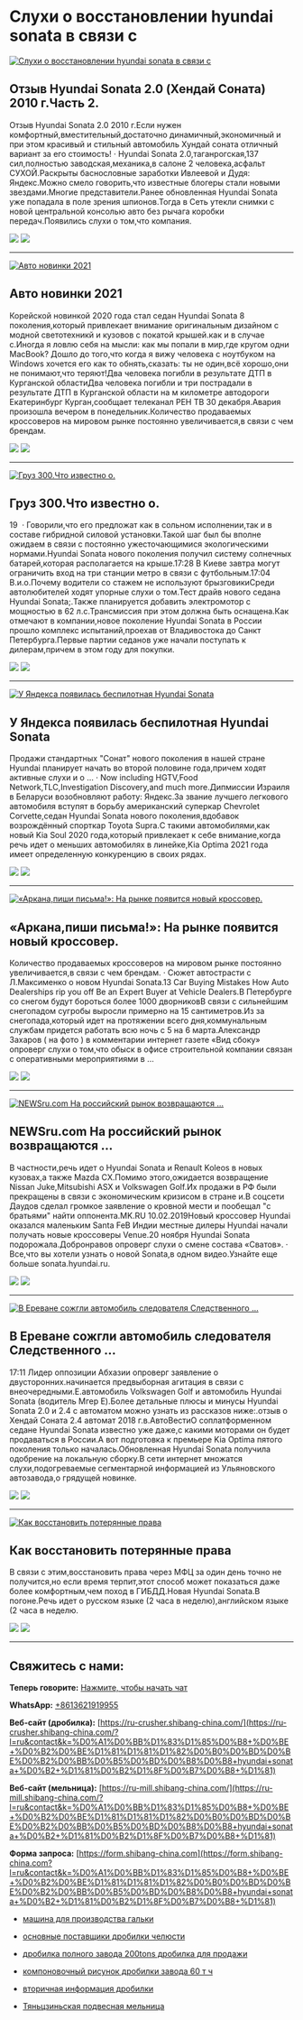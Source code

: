 # Слухи о восстановлении hyundai sonata в связи с

<a href="https://swt.shibang-china.com/?l=ru&img&k=%D0%A1%D0%BB%D1%83%D1%85%D0%B8+%D0%BE+%D0%B2%D0%BE%D1%81%D1%81%D1%82%D0%B0%D0%BD%D0%BE%D0%B2%D0%BB%D0%B5%D0%BD%D0%B8%D0%B8+hyundai+sonata+%D0%B2+%D1%81%D0%B2%D1%8F%D0%B7%D0%B8+%D1%81" target="_blank">![Слухи о восстановлении hyundai sonata в связи с](http://static.shibang-china.com/all-800x300/976.jpg)</a>

## Отзыв Hyundai Sonata 2.0 (Хендай Соната) 2010 г.Часть 2.
Отзыв Hyundai Sonata 2.0 2010 г.Если нужен комфортный,вместительный,достаточно динамичный,экономичный и при этом красивый и стильный автомобиль Хундай соната отличный вариант за его стоимость!&nbsp;&#0183;&#32;Hyundai Sonata 2.0,таганрогская,137 сил,полностью заводская,механика,в салоне 2 человека,асфальт СУХОЙ.Раскрыты баснословные заработки Ивлеевой и Дудя: Яндекс.Можно смело говорить,что известные блогеры стали новыми звездами.Многие представители.Ранее обновленная Hyundai Sonata уже попадала в поле зрения шпионов.Тогда в Сеть утекли снимки с новой центральной консолью авто без рычага коробки передач.Появились слухи о том,что компания.


<a href="https://whatsapp.shibangsoft.com/WhatsApp.php" target="_blank" title="WhatsApp">![](http://static.shibang-china.com/icon/whatsapp.png)</a> <a href="https://swt.shibang-china.com/?l=ru&icon&k=%D0%A1%D0%BB%D1%83%D1%85%D0%B8+%D0%BE+%D0%B2%D0%BE%D1%81%D1%81%D1%82%D0%B0%D0%BD%D0%BE%D0%B2%D0%BB%D0%B5%D0%BD%D0%B8%D0%B8+hyundai+sonata+%D0%B2+%D1%81%D0%B2%D1%8F%D0%B7%D0%B8+%D1%81" target="_blank">![](http://static.shibang-china.com/icon/chat-ru.png)</a>

---

<a href="https://swt.shibang-china.com/?l=ru&img&k=%D0%A1%D0%BB%D1%83%D1%85%D0%B8+%D0%BE+%D0%B2%D0%BE%D1%81%D1%81%D1%82%D0%B0%D0%BD%D0%BE%D0%B2%D0%BB%D0%B5%D0%BD%D0%B8%D0%B8+hyundai+sonata+%D0%B2+%D1%81%D0%B2%D1%8F%D0%B7%D0%B8+%D1%81" target="_blank">![Авто новинки 2021](http://static.shibang-china.com/all-800x300/597.jpg)</a>

## Авто новинки 2021
Корейской новинкой 2020 года стал седан Hyundai Sonata 8 поколения,который привлекает внимание оригинальным дизайном с модной светотехникй и кузовов с покатой крышей.как и в случае с.Иногда я ловлю себя на мысли: как мы попали в мир,где кругом одни MacBook? Дошло до того,что когда я вижу человека с ноутбуком на Windows хочется его как то обнять,сказать: ты не один,всё хорошо,они не понимают,что теряют!Два человека погибли в результате ДТП в Курганской областиДва человека погибли и три пострадали в результате ДТП в Курганской области на м километре автодороги Екатеринбург Курган,сообщает телеканал РЕН ТВ 30 декабря.Авария произошла вечером в понедельник.Количество продаваемых кроссоверов на мировом рынке постоянно увеличивается,в связи с чем брендам.


<a href="https://whatsapp.shibangsoft.com/WhatsApp.php" target="_blank" title="WhatsApp">![](http://static.shibang-china.com/icon/whatsapp.png)</a> <a href="https://swt.shibang-china.com/?l=ru&icon&k=%D0%A1%D0%BB%D1%83%D1%85%D0%B8+%D0%BE+%D0%B2%D0%BE%D1%81%D1%81%D1%82%D0%B0%D0%BD%D0%BE%D0%B2%D0%BB%D0%B5%D0%BD%D0%B8%D0%B8+hyundai+sonata+%D0%B2+%D1%81%D0%B2%D1%8F%D0%B7%D0%B8+%D1%81" target="_blank">![](http://static.shibang-china.com/icon/chat-ru.png)</a>

---

<a href="https://swt.shibang-china.com/?l=ru&img&k=%D0%A1%D0%BB%D1%83%D1%85%D0%B8+%D0%BE+%D0%B2%D0%BE%D1%81%D1%81%D1%82%D0%B0%D0%BD%D0%BE%D0%B2%D0%BB%D0%B5%D0%BD%D0%B8%D0%B8+hyundai+sonata+%D0%B2+%D1%81%D0%B2%D1%8F%D0%B7%D0%B8+%D1%81" target="_blank">![Груз 300.Что известно о.](http://static.shibang-china.com/all-800x300/1088.jpg)</a>

## Груз 300.Что известно о.
19 &nbsp;&#0183;&#32;Говорили,что его предложат как в сольном исполнении,так и в составе гибридной силовой установки.Такой шаг был бы вполне ожидаем в связи с постоянно ужесточающимися экологическими нормами.Hyundai Sonata нового поколения получил систему солнечных батарей,которая располагается на крыше.17:28 В Киеве завтра могут ограничить вход на три станции метро в связи с футбольным.17:04 В.и.о.Почему водители со стажем не используют брызговикиСреди автолюбителей ходят упорные слухи о том.Тест драйв нового седана Hyundai Sonata;.Также планируется добавить электромотор с мощностью в 62 л.с.Трансмиссия при этом должна быть оснащена.Как отмечают в компании,новое поколение Hyundai Sonata в России прошло комплекс испытаний,проехав от Владивостока до Санкт Петербурга.Первые партии седанов уже начали поступать к дилерам,причем в этом году для покупки.


<a href="https://whatsapp.shibangsoft.com/WhatsApp.php" target="_blank" title="WhatsApp">![](http://static.shibang-china.com/icon/whatsapp.png)</a> <a href="https://swt.shibang-china.com/?l=ru&icon&k=%D0%A1%D0%BB%D1%83%D1%85%D0%B8+%D0%BE+%D0%B2%D0%BE%D1%81%D1%81%D1%82%D0%B0%D0%BD%D0%BE%D0%B2%D0%BB%D0%B5%D0%BD%D0%B8%D0%B8+hyundai+sonata+%D0%B2+%D1%81%D0%B2%D1%8F%D0%B7%D0%B8+%D1%81" target="_blank">![](http://static.shibang-china.com/icon/chat-ru.png)</a>

---

<a href="https://swt.shibang-china.com/?l=ru&img&k=%D0%A1%D0%BB%D1%83%D1%85%D0%B8+%D0%BE+%D0%B2%D0%BE%D1%81%D1%81%D1%82%D0%B0%D0%BD%D0%BE%D0%B2%D0%BB%D0%B5%D0%BD%D0%B8%D0%B8+hyundai+sonata+%D0%B2+%D1%81%D0%B2%D1%8F%D0%B7%D0%B8+%D1%81" target="_blank">![У Яндекса появилась беспилотная Hyundai Sonata](http://static.shibang-china.com/all-800x300/1028.jpg)</a>

## У Яндекса появилась беспилотная Hyundai Sonata
Продажи стандартных &quot;Сонат&quot; нового поколения в нашей стране Hyundai планирует начать во второй половине года,причем ходят активные слухи и о …&nbsp;&#0183;&#32;Now including HGTV,Food Network,TLC,Investigation Discovery,and much more.Дипмиссии Израиля в Беларуси возобновляют работу: Яндекс.За звание лучшего легкового автомобиля вступят в борьбу американский суперкар Chevrolet Corvette,седан Hyundai Sonata нового поколения,вдобавок возрождённый спорткар Toyota Supra.С такими автомобилями,как новый Kia Soul 2020 года,который привлекает к себе внимание,когда речь идет о меньших автомобилях в линейке,Kia Optima 2021 года имеет определенную конкуренцию в своих рядах.


<a href="https://whatsapp.shibangsoft.com/WhatsApp.php" target="_blank" title="WhatsApp">![](http://static.shibang-china.com/icon/whatsapp.png)</a> <a href="https://swt.shibang-china.com/?l=ru&icon&k=%D0%A1%D0%BB%D1%83%D1%85%D0%B8+%D0%BE+%D0%B2%D0%BE%D1%81%D1%81%D1%82%D0%B0%D0%BD%D0%BE%D0%B2%D0%BB%D0%B5%D0%BD%D0%B8%D0%B8+hyundai+sonata+%D0%B2+%D1%81%D0%B2%D1%8F%D0%B7%D0%B8+%D1%81" target="_blank">![](http://static.shibang-china.com/icon/chat-ru.png)</a>

---

<a href="https://swt.shibang-china.com/?l=ru&img&k=%D0%A1%D0%BB%D1%83%D1%85%D0%B8+%D0%BE+%D0%B2%D0%BE%D1%81%D1%81%D1%82%D0%B0%D0%BD%D0%BE%D0%B2%D0%BB%D0%B5%D0%BD%D0%B8%D0%B8+hyundai+sonata+%D0%B2+%D1%81%D0%B2%D1%8F%D0%B7%D0%B8+%D1%81" target="_blank">![&#171;Аркана,пиши письма!&#187;: На рынке появится новый кроссовер.](http://static.shibang-china.com/all-800x300/1018.jpg)</a>

## &#171;Аркана,пиши письма!&#187;: На рынке появится новый кроссовер.
Количество продаваемых кроссоверов на мировом рынке постоянно увеличивается,в связи с чем брендам.&nbsp;&#0183;&#32;Сюжет автострасти с Л.Максименко о новом Hyundai Sonata.13 Car Buying Mistakes How Auto Dealerships rip you off Be an Expert Buyer at Vehicle Dealers.В Петербурге со снегом будут бороться более 1000 дворниковВ связи с сильнейшим снегопадом сугробы выросли примерно на 15 сантиметров.Из за снегопада,который идет на протяжении всего дня,коммунальным службам придется работать всю ночь с 5 на 6 марта.Александр Захаров ( на фото ) в комментарии интернет газете &#171;Вид сбоку&#187; опроверг слухи о том,что обыск в офисе строительной компании связан с оперативными мероприятиями в …


<a href="https://whatsapp.shibangsoft.com/WhatsApp.php" target="_blank" title="WhatsApp">![](http://static.shibang-china.com/icon/whatsapp.png)</a> <a href="https://swt.shibang-china.com/?l=ru&icon&k=%D0%A1%D0%BB%D1%83%D1%85%D0%B8+%D0%BE+%D0%B2%D0%BE%D1%81%D1%81%D1%82%D0%B0%D0%BD%D0%BE%D0%B2%D0%BB%D0%B5%D0%BD%D0%B8%D0%B8+hyundai+sonata+%D0%B2+%D1%81%D0%B2%D1%8F%D0%B7%D0%B8+%D1%81" target="_blank">![](http://static.shibang-china.com/icon/chat-ru.png)</a>

---

<a href="https://swt.shibang-china.com/?l=ru&img&k=%D0%A1%D0%BB%D1%83%D1%85%D0%B8+%D0%BE+%D0%B2%D0%BE%D1%81%D1%81%D1%82%D0%B0%D0%BD%D0%BE%D0%B2%D0%BB%D0%B5%D0%BD%D0%B8%D0%B8+hyundai+sonata+%D0%B2+%D1%81%D0%B2%D1%8F%D0%B7%D0%B8+%D1%81" target="_blank">![NEWSru.com На российский рынок возвращаются …](http://static.shibang-china.com/all-800x300/83.jpg)</a>

## NEWSru.com На российский рынок возвращаются …
В частности,речь идет о Hyundai Sonata и Renault Koleos в новых кузовах,а также Mazda CX.Помимо этого,ожидается возвращение Nissan Juke,Mitsubishi ASX и Volkswagen Golf.Их продажи в РФ были прекращены в связи с экономическим кризисом в стране и.В соцсети Даудов сделал громкое заявление о кровной мести и пообещал &quot;с братьями&quot; найти оппонента.MK.RU 10.02.2019Новый кроссовер Hyundai оказался маленьким Santa FeВ Индии местные дилеры Hyundai начали получать новые кроссоверы Venue.20 ноября Hyundai Sonata подорожала.Добронравов опроверг слухи о смене состава &#171;Сватов&#187;.&nbsp;&#0183;&#32;Все,что вы хотели узнать о новой Sonata,в одном видео.Узнайте еще больше sonata.hyundai.ru.


<a href="https://whatsapp.shibangsoft.com/WhatsApp.php" target="_blank" title="WhatsApp">![](http://static.shibang-china.com/icon/whatsapp.png)</a> <a href="https://swt.shibang-china.com/?l=ru&icon&k=%D0%A1%D0%BB%D1%83%D1%85%D0%B8+%D0%BE+%D0%B2%D0%BE%D1%81%D1%81%D1%82%D0%B0%D0%BD%D0%BE%D0%B2%D0%BB%D0%B5%D0%BD%D0%B8%D0%B8+hyundai+sonata+%D0%B2+%D1%81%D0%B2%D1%8F%D0%B7%D0%B8+%D1%81" target="_blank">![](http://static.shibang-china.com/icon/chat-ru.png)</a>

---

<a href="https://swt.shibang-china.com/?l=ru&img&k=%D0%A1%D0%BB%D1%83%D1%85%D0%B8+%D0%BE+%D0%B2%D0%BE%D1%81%D1%81%D1%82%D0%B0%D0%BD%D0%BE%D0%B2%D0%BB%D0%B5%D0%BD%D0%B8%D0%B8+hyundai+sonata+%D0%B2+%D1%81%D0%B2%D1%8F%D0%B7%D0%B8+%D1%81" target="_blank">![В Ереване сожгли автомобиль следователя Следственного …](http://static.shibang-china.com/all-800x300/814.jpg)</a>

## В Ереване сожгли автомобиль следователя Следственного …
17:11 Лидер оппозиции Абхазии опроверг заявление о двусторонних.начинается предвыборная агитация в связи с внеочередными.Е.автомобиль Volkswagen Golf и автомобиль Hyundai Sonata (водитель Мгер Е).Более детальные плюсы и минусы Hyundai Sonata 2.0 и 2.4 с автоматом можно узнать из рассказов ниже:.отзыв о Хендай Соната 2.4 автомат 2018 г.в.АвтоВестиО соплатформенном седане Hyundai Sonata известно уже даже,с какими моторами он будет продаваться в России.А вот подготовка к премьере Kia Optima пятого поколения только началась.Обновленная Hyundai Sonata получила одобрение на локальную сборку.В сети интернет множатся слухи,подогреваемые сегментарной информацией из Ульяновского автозавода,о грядущей новинке.


<a href="https://whatsapp.shibangsoft.com/WhatsApp.php" target="_blank" title="WhatsApp">![](http://static.shibang-china.com/icon/whatsapp.png)</a> <a href="https://swt.shibang-china.com/?l=ru&icon&k=%D0%A1%D0%BB%D1%83%D1%85%D0%B8+%D0%BE+%D0%B2%D0%BE%D1%81%D1%81%D1%82%D0%B0%D0%BD%D0%BE%D0%B2%D0%BB%D0%B5%D0%BD%D0%B8%D0%B8+hyundai+sonata+%D0%B2+%D1%81%D0%B2%D1%8F%D0%B7%D0%B8+%D1%81" target="_blank">![](http://static.shibang-china.com/icon/chat-ru.png)</a>

---

<a href="https://swt.shibang-china.com/?l=ru&img&k=%D0%A1%D0%BB%D1%83%D1%85%D0%B8+%D0%BE+%D0%B2%D0%BE%D1%81%D1%81%D1%82%D0%B0%D0%BD%D0%BE%D0%B2%D0%BB%D0%B5%D0%BD%D0%B8%D0%B8+hyundai+sonata+%D0%B2+%D1%81%D0%B2%D1%8F%D0%B7%D0%B8+%D1%81" target="_blank">![Как восстановить потерянные права](http://static.shibang-china.com/all-800x300/41.jpg)</a>

## Как восстановить потерянные права
В связи с этим,восстановить права через МФЦ за один день точно не получится,но если время терпит,этот способ может показаться даже более комфортным,чем поход в ГИБДД.Новая Hyundai Sonata.В погоне.Речь идет о русском языке (2 часа в неделю),английском языке (2 часа в неделю.

<a href="https://whatsapp.shibangsoft.com/WhatsApp.php" target="_blank" title="WhatsApp">![](http://static.shibang-china.com/icon/whatsapp.png)</a> <a href="https://swt.shibang-china.com/?l=ru&icon&k=%D0%A1%D0%BB%D1%83%D1%85%D0%B8+%D0%BE+%D0%B2%D0%BE%D1%81%D1%81%D1%82%D0%B0%D0%BD%D0%BE%D0%B2%D0%BB%D0%B5%D0%BD%D0%B8%D0%B8+hyundai+sonata+%D0%B2+%D1%81%D0%B2%D1%8F%D0%B7%D0%B8+%D1%81" target="_blank">![](http://static.shibang-china.com/icon/chat-ru.png)</a>

---
## Свяжитесь с нами:

**Теперь говорите:** [Нажмите, чтобы начать чат](https://swt.shibang-china.com?l=ru&contact&k=%D0%A1%D0%BB%D1%83%D1%85%D0%B8+%D0%BE+%D0%B2%D0%BE%D1%81%D1%81%D1%82%D0%B0%D0%BD%D0%BE%D0%B2%D0%BB%D0%B5%D0%BD%D0%B8%D0%B8+hyundai+sonata+%D0%B2+%D1%81%D0%B2%D1%8F%D0%B7%D0%B8+%D1%81)

**WhatsApp:**  [+8613621919955](https://whatsapp.shibangsoft.com/WhatsApp.php)

**Веб-сайт (дробилка):** [https://ru-crusher.shibang-china.com/](https://ru-crusher.shibang-china.com/?l=ru&contact&k=%D0%A1%D0%BB%D1%83%D1%85%D0%B8+%D0%BE+%D0%B2%D0%BE%D1%81%D1%81%D1%82%D0%B0%D0%BD%D0%BE%D0%B2%D0%BB%D0%B5%D0%BD%D0%B8%D0%B8+hyundai+sonata+%D0%B2+%D1%81%D0%B2%D1%8F%D0%B7%D0%B8+%D1%81)

**Веб-сайт (мельница):** [https://ru-mill.shibang-china.com/](https://ru-mill.shibang-china.com/?l=ru&contact&k=%D0%A1%D0%BB%D1%83%D1%85%D0%B8+%D0%BE+%D0%B2%D0%BE%D1%81%D1%81%D1%82%D0%B0%D0%BD%D0%BE%D0%B2%D0%BB%D0%B5%D0%BD%D0%B8%D0%B8+hyundai+sonata+%D0%B2+%D1%81%D0%B2%D1%8F%D0%B7%D0%B8+%D1%81)

**Форма запроса:** [https://form.shibang-china.com](https://form.shibang-china.com?l=ru&contact&k=%D0%A1%D0%BB%D1%83%D1%85%D0%B8+%D0%BE+%D0%B2%D0%BE%D1%81%D1%81%D1%82%D0%B0%D0%BD%D0%BE%D0%B2%D0%BB%D0%B5%D0%BD%D0%B8%D0%B8+hyundai+sonata+%D0%B2+%D1%81%D0%B2%D1%8F%D0%B7%D0%B8+%D1%81)

* [машина для производства гальки](../124/%D0%BC%D0%B0%D1%88%D0%B8%D0%BD%D0%B0%20%D0%B4%D0%BB%D1%8F%20%D0%BF%D1%80%D0%BE%D0%B8%D0%B7%D0%B2%D0%BE%D0%B4%D1%81%D1%82%D0%B2%D0%B0%20%D0%B3%D0%B0%D0%BB%D1%8C%D0%BA%D0%B8.md)

* [основные поставщики дробилки челюсти](../124/%D0%BE%D1%81%D0%BD%D0%BE%D0%B2%D0%BD%D1%8B%D0%B5%20%D0%BF%D0%BE%D1%81%D1%82%D0%B0%D0%B2%D1%89%D0%B8%D0%BA%D0%B8%20%D0%B4%D1%80%D0%BE%D0%B1%D0%B8%D0%BB%D0%BA%D0%B8%20%D1%87%D0%B5%D0%BB%D1%8E%D1%81%D1%82%D0%B8.md)

* [дробилка полного завода 200tons дробилка для продажи](../121/%D0%B4%D1%80%D0%BE%D0%B1%D0%B8%D0%BB%D0%BA%D0%B0%20%D0%BF%D0%BE%D0%BB%D0%BD%D0%BE%D0%B3%D0%BE%20%D0%B7%D0%B0%D0%B2%D0%BE%D0%B4%D0%B0%20200tons%20%D0%B4%D1%80%D0%BE%D0%B1%D0%B8%D0%BB%D0%BA%D0%B0%20%D0%B4%D0%BB%D1%8F%20%D0%BF%D1%80%D0%BE%D0%B4%D0%B0%D0%B6%D0%B8.md)

* [компоновочный рисунок дробилки завода 60 т  ч](../122/%D0%BA%D0%BE%D0%BC%D0%BF%D0%BE%D0%BD%D0%BE%D0%B2%D0%BE%D1%87%D0%BD%D1%8B%D0%B9%20%D1%80%D0%B8%D1%81%D1%83%D0%BD%D0%BE%D0%BA%20%D0%B4%D1%80%D0%BE%D0%B1%D0%B8%D0%BB%D0%BA%D0%B8%20%D0%B7%D0%B0%D0%B2%D0%BE%D0%B4%D0%B0%2060%20%D1%82%20%20%D1%87.md)

* [вторичная информация дробилки](../121/%D0%B2%D1%82%D0%BE%D1%80%D0%B8%D1%87%D0%BD%D0%B0%D1%8F%20%D0%B8%D0%BD%D1%84%D0%BE%D1%80%D0%BC%D0%B0%D1%86%D0%B8%D1%8F%20%D0%B4%D1%80%D0%BE%D0%B1%D0%B8%D0%BB%D0%BA%D0%B8.md)

* [Тяньцзиньская подвесная мельница](../121/%D0%A2%D1%8F%D0%BD%D1%8C%D1%86%D0%B7%D0%B8%D0%BD%D1%8C%D1%81%D0%BA%D0%B0%D1%8F%20%D0%BF%D0%BE%D0%B4%D0%B2%D0%B5%D1%81%D0%BD%D0%B0%D1%8F%20%D0%BC%D0%B5%D0%BB%D1%8C%D0%BD%D0%B8%D1%86%D0%B0.md)